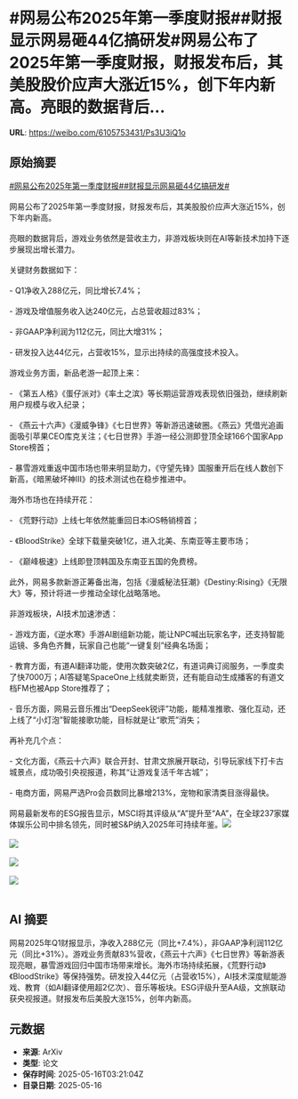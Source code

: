 # #网易公布2025年第一季度财报##财报显示网易砸44亿搞研发#网易公布了2025年第一季度财报，财报发布后，其美股股价应声大涨近15%，创下年内新高。亮眼的数据背后...

**URL**: https://weibo.com/6105753431/Ps3U3iQ1o

## 原始摘要

<a href="https://m.weibo.cn/search?containerid=231522type%3D1%26t%3D10%26q%3D%23%E7%BD%91%E6%98%93%E5%85%AC%E5%B8%832025%E5%B9%B4%E7%AC%AC%E4%B8%80%E5%AD%A3%E5%BA%A6%E8%B4%A2%E6%8A%A5%23&amp;extparam=%23%E7%BD%91%E6%98%93%E5%85%AC%E5%B8%832025%E5%B9%B4%E7%AC%AC%E4%B8%80%E5%AD%A3%E5%BA%A6%E8%B4%A2%E6%8A%A5%23" data-hide=""><span class="surl-text">#网易公布2025年第一季度财报#</span></a><a href="https://m.weibo.cn/search?containerid=231522type%3D1%26t%3D10%26q%3D%23%E8%B4%A2%E6%8A%A5%E6%98%BE%E7%A4%BA%E7%BD%91%E6%98%93%E7%A0%B844%E4%BA%BF%E6%90%9E%E7%A0%94%E5%8F%91%23&amp;extparam=%23%E8%B4%A2%E6%8A%A5%E6%98%BE%E7%A4%BA%E7%BD%91%E6%98%93%E7%A0%B844%E4%BA%BF%E6%90%9E%E7%A0%94%E5%8F%91%23" data-hide=""><span class="surl-text">#财报显示网易砸44亿搞研发#</span></a><br><br>网易公布了2025年第一季度财报，财报发布后，其美股股价应声大涨近15%，创下年内新高。<br><br>亮眼的数据背后，游戏业务依然是营收主力，非游戏板块则在AI等新技术加持下逐步展现出增长潜力。<br><br>关键财务数据如下：<br><br>- Q1净收入288亿元，同比增长7.4%；<br><br>- 游戏及增值服务收入达240亿元，占总营收超过83%；<br><br>- 非GAAP净利润为112亿元，同比大增31%；<br><br>- 研发投入达44亿元，占营收15%，显示出持续的高强度技术投入。<br><br>游戏业务方面，新品老游一起顶上来：<br><br>- 《第五人格》《蛋仔派对》《率土之滨》等长期运营游戏表现依旧强劲，继续刷新用户规模与收入纪录；<br><br>- 《燕云十六声》《漫威争锋》《七日世界》等新游迅速破圈。《燕云》凭借光追画面吸引苹果CEO库克关注；《七日世界》手游一经公测即登顶全球166个国家App Store榜首；<br><br>- 暴雪游戏重返中国市场也带来明显助力，《守望先锋》国服重开后在线人数创下新高，《暗黑破坏神III》的技术测试也在稳步推进中。<br><br>海外市场也在持续开花：<br><br>- 《荒野行动》上线七年依然能重回日本iOS畅销榜首；<br><br>- 《BloodStrike》全球下载量突破1亿，进入北美、东南亚等主要市场；<br><br>- 《巅峰极速》上线即登顶韩国及东南亚五国的免费榜。<br><br>此外，网易多款新游正筹备出海，包括《漫威秘法狂潮》《Destiny:Rising》《无限大》等，预计将进一步推动全球化战略落地。<br><br>非游戏板块，AI技术加速渗透：<br><br>- 游戏方面，《逆水寒》手游AI剧组新功能，能让NPC喊出玩家名字，还支持智能运镜、多角色齐舞，玩家自己也能“一键复刻”经典名场面；<br><br>- 教育方面，有道AI翻译功能，使用次数突破2亿，有道词典订阅服务，一季度卖了快7000万；AI答疑笔SpaceOne上线就卖断货，还有能自动生成播客的有道文档FM也被App Store推荐了；<br><br>- 音乐方面，网易云音乐推出“DeepSeek锐评”功能，能精准推歌、强化互动，还上线了“小灯泡”智能接歌功能，目标就是让“歌荒”消失；<br><br>再补充几个点：<br><br>- 文化方面，《燕云十六声》联合开封、甘肃文旅展开联动，引导玩家线下打卡古城景点，成功吸引央视报道，称其“让游戏复活千年古城”；<br><br>- 电商方面，网易严选Pro会员数同比暴增213%，宠物和家清类目涨得最快。<br><br>网易最新发布的ESG报告显示，MSCI将其评级从“A”提升至“AA”，在全球237家媒体娱乐公司中排名领先，同时被S&amp;P纳入2025年可持续年鉴。<img style="" src="https://tvax1.sinaimg.cn/large/006Fd7o3gy1i1h5aswpo6j30wn0zktvn.jpg" referrerpolicy="no-referrer"><br><br><img style="" src="https://tvax4.sinaimg.cn/large/006Fd7o3gy1i1h5au8b40j30ss0zk1j6.jpg" referrerpolicy="no-referrer"><br><br><img style="" src="https://tvax4.sinaimg.cn/large/006Fd7o3gy1i1h5avhofjj30tv0zkqtk.jpg" referrerpolicy="no-referrer"><br><br><img style="" src="https://tvax3.sinaimg.cn/large/006Fd7o3gy1i1h5axc1azj30un0zk7v8.jpg" referrerpolicy="no-referrer"><br><br>

## AI 摘要

网易2025年Q1财报显示，净收入288亿元（同比+7.4%），非GAAP净利润112亿元（同比+31%）。游戏业务贡献83%营收，《燕云十六声》《七日世界》等新游表现亮眼，暴雪游戏回归中国市场带来增长。海外市场持续拓展，《荒野行动》《BloodStrike》等保持强势。研发投入44亿元（占营收15%），AI技术深度赋能游戏、教育（如AI翻译使用超2亿次）、音乐等板块。ESG评级升至AA级，文旅联动获央视报道。财报发布后美股大涨15%，创年内新高。

## 元数据

- **来源**: ArXiv
- **类型**: 论文
- **保存时间**: 2025-05-16T03:21:04Z
- **目录日期**: 2025-05-16
